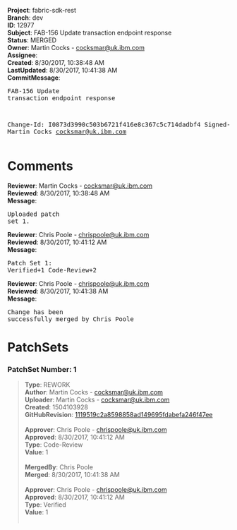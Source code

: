 <strong>Project</strong>: fabric-sdk-rest<br><strong>Branch</strong>: dev<br><strong>ID</strong>: 12977<br><strong>Subject</strong>: FAB-156 Update transaction endpoint response<br><strong>Status</strong>: MERGED<br><strong>Owner</strong>: Martin Cocks - cocksmar@uk.ibm.com<br><strong>Assignee</strong>:<br><strong>Created</strong>: 8/30/2017, 10:38:48 AM<br><strong>LastUpdated</strong>: 8/30/2017, 10:41:38 AM<br><strong>CommitMessage</strong>:<br><pre>FAB-156 Update transaction endpoint response

Change-Id: I0873d3990c503b6721f416e8c367c5c714dadbf4
Signed-off-by: Martin Cocks <cocksmar@uk.ibm.com>
</pre><h1>Comments</h1><strong>Reviewer</strong>: Martin Cocks - cocksmar@uk.ibm.com<br><strong>Reviewed</strong>: 8/30/2017, 10:38:48 AM<br><strong>Message</strong>: <pre>Uploaded patch set 1.</pre><strong>Reviewer</strong>: Chris Poole - chrispoole@uk.ibm.com<br><strong>Reviewed</strong>: 8/30/2017, 10:41:12 AM<br><strong>Message</strong>: <pre>Patch Set 1: Verified+1 Code-Review+2</pre><strong>Reviewer</strong>: Chris Poole - chrispoole@uk.ibm.com<br><strong>Reviewed</strong>: 8/30/2017, 10:41:38 AM<br><strong>Message</strong>: <pre>Change has been successfully merged by Chris Poole</pre><h1>PatchSets</h1><h3>PatchSet Number: 1</h3><blockquote><strong>Type</strong>: REWORK<br><strong>Author</strong>: Martin Cocks - cocksmar@uk.ibm.com<br><strong>Uploader</strong>: Martin Cocks - cocksmar@uk.ibm.com<br><strong>Created</strong>: 1504103928<br><strong>GitHubRevision</strong>: [1119519c2a8598858ad149695fdabefa246f47ee](https://github.com/hyperledger/fabric-sdk-rest/commit/1119519c2a8598858ad149695fdabefa246f47ee)<br><br><strong>Approver</strong>: Chris Poole - chrispoole@uk.ibm.com<br><strong>Approved</strong>: 8/30/2017, 10:41:12 AM<br><strong>Type</strong>: Code-Review<br><strong>Value</strong>: 1<br><br><strong>MergedBy</strong>: Chris Poole<br><strong>Merged</strong>: 8/30/2017, 10:41:38 AM<br><br><strong>Approver</strong>: Chris Poole - chrispoole@uk.ibm.com<br><strong>Approved</strong>: 8/30/2017, 10:41:12 AM<br><strong>Type</strong>: Verified<br><strong>Value</strong>: 1<br><br></blockquote>